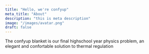 ```yaml
---
title: "Hello, we're confyup"
meta_title: "About"
description: "this is meta description"
image: "/images/avatar.png"
draft: false
---
```


The confyup blanket is our final highschool year physics problem, an elegant and confortable solution to thermal regulation